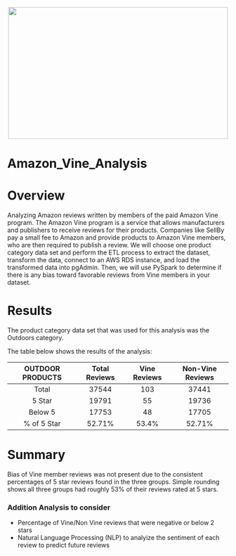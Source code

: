 <p align="center">
<img width="500" height="300" src="https://user-images.githubusercontent.com/74840026/136681568-15a4a0e0-3f9b-49d4-90a3-eb896857ad7d.png">                                      
</p>

# Amazon_Vine_Analysis

# Overview
Analyzing Amazon reviews written by members of the paid Amazon Vine program. The Amazon Vine program is a service that allows manufacturers and publishers to receive reviews for their products. Companies like SellBy pay a small fee to Amazon and provide products to Amazon Vine members, who are then required to publish a review.  We will choose one product category data set and perform the ETL process to extract the dataset, transform the data, connect to an AWS RDS instance, and load the transformed data into pgAdmin.  Then, we will use PySpark to determine if there is any bias toward favorable reviews from Vine members in your dataset.

# Results
The product category data set that was used for this analysis was the Outdoors category.

The table below shows the results of the analysis:


| OUTDOOR PRODUCTS | Total Reviews | Vine Reviews | Non-Vine Reviews |
| :-----------: | :---------------: | :--------------: | :------------------: |
| Total | 37544 | 103 | 37441 |
| 5 Star | 19791 | 55 | 19736 |
| Below 5 | 17753 | 48 | 17705 |
| % of 5 Star | 52.71% | 53.4% | 52.71% |

# Summary
Bias of Vine member reviews was not present due to the consistent percentages of 5 star reviews found in the three groups. Simple rounding shows all three groups had roughly 53% of their reviews rated at 5 stars.

### Addition Analysis to consider
- Percentage of Vine/Non Vine reviews that were negative or below 2 stars
- Natural Language Processing (NLP) to analyize the sentiment of each review to predict future reviews

